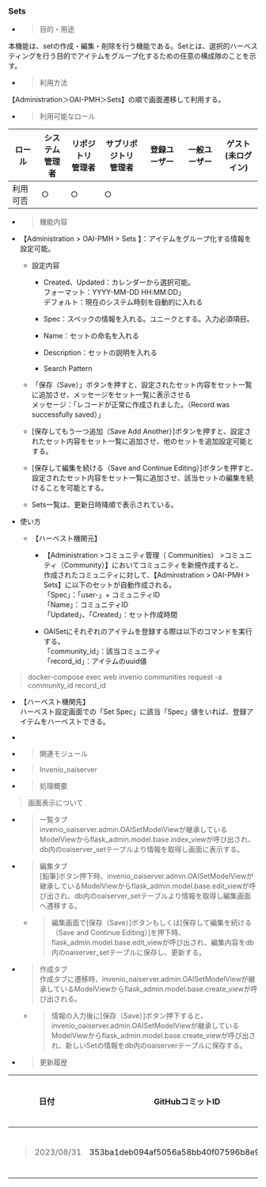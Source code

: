 
### Sets

  - > 目的・用途

本機能は、setの作成・編集・削除を行う機能である。Setとは、選択的ハーベスティングを行う目的でアイテムをグループ化するための任意の構成隊のことを示す。

  - > 利用方法

【Administration＞OAI-PMH＞Sets】の順で画面遷移して利用する。

  - > 利用可能なロール

<table>
<thead>
<tr class="header">
<th>ロール</th>
<th>システム<br />
管理者</th>
<th>リポジトリ<br />
管理者</th>
<th>サブリポジトリ<br />
管理者</th>
<th>登録ユーザー</th>
<th>一般ユーザー</th>
<th>ゲスト<br />
(未ログイン)</th>
</tr>
</thead>
<tbody>
<tr class="odd">
<td>利用可否</td>
<td>○</td>
<td>○</td>
<td>○</td>
<td></td>
<td></td>
<td></td>
</tr>
</tbody>
</table>

  - > 機能内容

<!-- end list -->

  - 【Administration \> OAI-PMH \> Sets 】：アイテムをグループ化する情報を設定可能。
    
      - 設定内容
        
          - Created、Updated：カレンダーから選択可能。  
            フォーマット：YYYY-MM-DD HH:MM:DD」  
            デフォルト：現在のシステム時刻を自動的に入れる
        
          - Spec：スペックの情報を入れる。ユニークとする。入力必須項目。
        
          - Name：セットの命名を入れる
        
          - Description：セットの説明を入れる
        
          - Search Pattern
    
      - 「保存（Save）」ボタンを押すと、設定されたセット内容をセット一覧に追加させ、メッセージをセット一覧に表示させる  
        メッセージ：「レコードが正常に作成されました。（Record was successfully saved）」
    
      - \[保存してもう一つ追加（Save Add Another）\]ボタンを押すと、設定されたセット内容をセット一覧に追加させ、他のセットを追加設定可能とする。
    
      - \[保存して編集を続ける（Save and Continue Editing）\]ボタンを押すと、設定されたセット内容をセット一覧に追加させ、該当セットの編集を続けることを可能とする。
    
      - Sets一覧は、更新日時降順で表示されている。

  - 使い方
    
      - 【ハーベスト機関元】
        
          - 【Administration \>コミュニティ管理（ Communities） \>コミュニティ（Community）】においてコミュニティを新規作成すると、  
            作成されたコミュニティに対して、【Administration \> OAI-PMH \> Sets】に以下のセットが自動作成される。  
            「Spec」：「user-」+ コミュニティID  
            「Name」：コミュニティID  
            「Updated」、「Created」：セット作成時間
        
          - OAISetにそれぞれのアイテムを登録する際は以下のコマンドを実行する。  
            「community\_id」：該当コミュニティ  
            「record\_id」：アイテムのuuid値

> docker-compose exec web invenio communities request -a community\_id record\_id

  - 【ハーベスト機関先】  
    ハーベスト設定画面での「Set Spec」に該当「Spec」値をいれば、登録アイテムをハーベストできる。

<!-- end list -->

  - 
<!-- end list -->

  - > 関連モジュール

<!-- end list -->

  - > Invenio\_oaiserver

<!-- end list -->

  - > 処理概要

> 画面表示について

  - > 一覧タブ  
    > invenio\_oaiserver.admin.OAISetModelViewが継承しているModelViewからflask\_admin.model.base.index\_viewが呼び出され、db内のoaiserver\_setテーブルより情報を取得し画面に表示する。

  - > 編集タブ  
    > \[鉛筆\]ボタン押下時、invenio\_oaiserver.admin.OAISetModelViewが継承しているModelViewからflask\_admin.model.base.edit\_viewが呼び出され、db内のoaiserver\_setテーブルより情報を取得し編集画面へ遷移する。
    
      - > 編集画面で\[保存（Save）\]ボタンもしくは\[保存して編集を続ける（Save and Continue Editing）\]を押下時、flask\_admin.model.base.edit\_viewが呼び出され、編集内容をdb内のoaiserver\_setテーブルに保存し、更新する。

  - > 作成タブ  
    > 作成タブに遷移時、invenio\_oaiserver.admin.OAISetModelViewが継承しているModelViewからflask\_admin.model.base.create\_viewが呼び出される。
    
      - > 情報の入力後に\[保存（Save）\]ボタン押下すると、invenio\_oaiserver.admin.OAISetModelViewが継承しているModelViewからflask\_admin.model.base.create\_viewが呼び出され、新しいSetの情報をdb内のoaiserverテーブルに保存する。

<!-- end list -->

  - > 更新履歴

<table>
<thead>
<tr class="header">
<th>日付</th>
<th>GitHubコミットID</th>
<th>更新内容</th>
</tr>
</thead>
<tbody>
<tr class="odd">
<td><blockquote>
<p>2023/08/31</p>
</blockquote></td>
<td>353ba1deb094af5056a58bb40f07596b8e95a562</td>
<td>初版作成</td>
</tr>
</tbody>
</table>